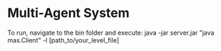 # Multi-Agent System

To run, navigate to the bin folder and execute:
    java -jar server.jar "java mas.Client" -l [path_to/your_level_file]